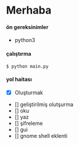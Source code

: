 # Merhaba

#### ön gereksinimler
- python3

#### çalıştırma

`$ python main.py`

#### yol haitası
- [x] Oluşturmak
- [] geliştirilmiş olutşurma
- [] oku
- [] yaz
- [] şifreleme
- [] gui
- [] gnome shell eklenti